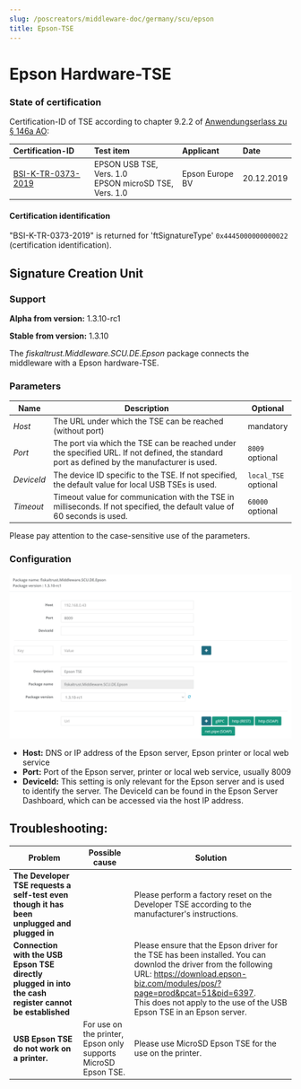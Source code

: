```yaml
---
slug: /poscreators/middleware-doc/germany/scu/epson
title: Epson-TSE
---
```


# Epson Hardware-TSE

### State of certification

Certification-ID of TSE according to chapter 9.2.2 of [Anwendungserlass zu § 146a AO](https://docs.fiskaltrust.cloud/doc/productdescription-de-doc/product-service-description/media/2019-06-17-einfuehrung-paragraf-146a-AO-anwendungserlass-zu-paragraf-146a-AO.pdf):

| Certification-ID                                             | Test item                                                   | Applicant       | Date       |
| :----------------------------------------------------------- | :---------------------------------------------------------- | :-------------- | :--------- |
| [BSI-K-TR-0373-2019](https://www.bsi.bund.de/SharedDocs/Zertifikate_TR/Technische_Sicherheitseinrichtungen/BSI-K-TR-0373-2019.html) | EPSON USB TSE, Vers. 1.0 <br />EPSON microSD TSE, Vers. 1.0 | Epson Europe BV | 20.12.2019 |

#### Certification identification

"BSI-K-TR-0373-2019" is returned for 'ftSignatureType' `0x4445000000000022` (certification identification). 

## Signature Creation Unit

### Support

**Alpha from version:** 1.3.10-rc1

**Stable from version:** 1.3.10

The _fiskaltrust.Middleware.SCU.DE.Epson_ package connects the middleware with a Epson hardware-TSE.

### Parameters

| Name | Description | Optional |
| ---- | ------------ |--------- |
| _Host_ | The URL under which the TSE can be reached (without port) | mandatory |
| _Port_ | The port via which the TSE can be reached under the specified URL. If not defined, the standard port as defined by the manufacturer is used. | `8009`<br />optional |
| _DeviceId_ | The device ID specific to the TSE. If not specified, the default value for local USB TSEs is used. | `local_TSE`<br />optional |
| _Timeout_ | Timeout value for communication with the TSE in milliseconds. If not specified, the default value of 60 seconds is used. | `60000`<br />optional |

Please pay attention to the case-sensitive use of the parameters.

### Configuration

![scu-de-epson-config](../images/scu-de-epson-config.png)

- **Host:** DNS or IP address of the Epson server, Epson printer or local web service
- **Port:** Port of the Epson server, printer or local web service, usually 8009
- **DeviceId:** This setting is only relevant for the Epson server and is used to identify the server. The DeviceId can be found in the Epson Server Dashboard, which can be accessed via the host IP address.

## Troubleshooting:

| Problem                                                      | Possible cause                                               | Solution                                                     |
| ------------------------------------------------------------ | ------------------------------------------------------------ | ------------------------------------------------------------ |
| **The Developer TSE requests a self-test even though it has been unplugged and plugged in** |                                                              | Please perform a factory reset on the Developer TSE according to the manufacturer's instructions. |
| **Connection with the USB Epson TSE directly plugged in into the cash register cannot be established** |                                                              | Please ensure that the Epson driver for the TSE has been installed. You can downlod the driver from the following URL: https://download.epson-biz.com/modules/pos/?page=prod&pcat=51&pid=6397. <br />This does not apply to the use of the USB Epson TSE in an Epson server. |
| **USB Epson TSE do not work on a printer.**                  | For use on the printer, Epson only supports MicroSD Epson TSE. | Please use MicroSD Epson TSE for the use on the printer.     |